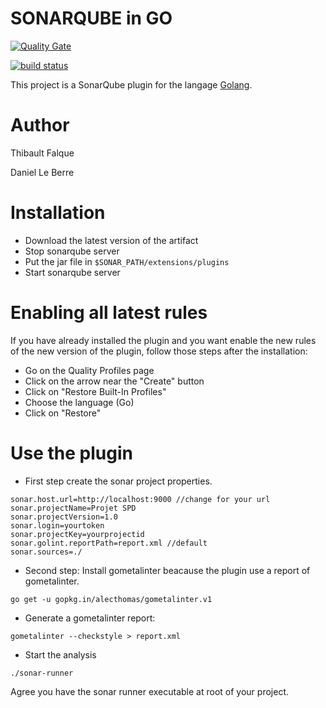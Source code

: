 # SONARQUBE in GO
[![Quality Gate](https://forge.univ-artois.fr/sonar/api/badges/gate?key=fr.univartois:sonar-golang-plugin)](https://forge.univ-artois.fr/sonar/dashboard/index/fr.univartois:sonar-golang-plugin)

[![build status](https://forge.univ-artois.fr/terdlb/sonarqubego/badges/master/build.svg)](https://forge.univ-artois.fr/terdlb/sonarqubego/commits/master)

This project is a SonarQube plugin for the langage [Golang](https://golang.org/).

# Author

Thibault Falque

Daniel Le Berre


# Installation

* Download the latest version of the artifact
* Stop sonarqube server
* Put the jar file in `$SONAR_PATH/extensions/plugins`
* Start sonarqube server

# Enabling all latest rules

If you have already installed the plugin and you want enable the new rules of
the new version of the plugin, follow those steps after the installation:

* Go on the Quality Profiles page
* Click on the arrow near the "Create" button
* Click on "Restore Built-In Profiles"
* Choose the language (Go)
* Click on "Restore"


# Use the plugin

* First step create the sonar project properties.
```
sonar.host.url=http://localhost:9000 //change for your url
sonar.projectName=Projet SPD
sonar.projectVersion=1.0
sonar.login=yourtoken
sonar.projectKey=yourprojectid
sonar.golint.reportPath=report.xml //default
sonar.sources=./
```

* Second step: Install gometalinter beacause the plugin use a report of gometalinter.

`go get -u gopkg.in/alecthomas/gometalinter.v1`

* Generate a gometalinter report:

`gometalinter --checkstyle > report.xml`

* Start the analysis

`./sonar-runner `

Agree you have the sonar runner executable at root of your project.

